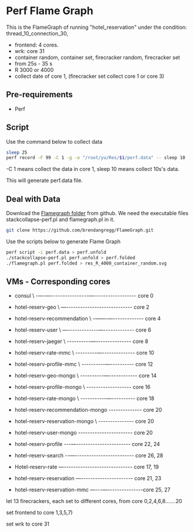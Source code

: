 # Perf Flame Graph
This is the FlameGraph of running  "hotel_reservation" under the condition: thread_10_connection_30, 
- frontend: 4 cores.
- wrk: core 31
- container random, container set, firecracker random, firecracker set
- from 25s - 35 s
- R 3000 or 4000
- collect date of core 1, (firecracker set collect core 1 or core 3)

## Pre-requirements
- Perf

## Script
Use the command below to collect data
```bash
sleep 25
perf record -F 99 -C 1 -g -o "/root/yu/Res/$1/perf.data" -- sleep 10
```
-C 1 means collect the data in core 1, sleep 10 means collect 10s's data.

This will generate perf.data file.

## Deal with Data
Download the [Flamegraph folder](https://github.com/brendangregg/FlameGraph) from github. We need the executable files stackcollapse-perf.pl and flamegraph.pl in it.
```bash
git clone https://github.com/brendangregg/FlameGraph.git
```

Use the scripts below to generate Flame Graph
```bash
perf script -i perf.data > perf.unfold
./stackcollapse-perf.pl perf.unfold > perf.folded
./flamegraph.pl perf.folded > res_R_4000_container_random.svg
```

## VMs - Corresponding cores
* consul \ -—-—----------------—------------------ core 0
* hotel-reserv-geo \ —---------------------------- core 2
* hotel-reserv-recommendation \ -——-—------------- core 4
* hotel-reserv-user \ —-------------—------------- core 6
* hotel-reserv-jaeger \ ----------—--------------- core 8
* hotel-reserv-rate-mmc \ ---------—-------------- core 10
* hotel-reserv-profile-mmc \ ----------—---------- core 12
* hotel-reserv-geo-mongo \ ----------—------------ core 14
* hotel-reserv-profile-mongo \ ------------------- core 16
* hotel-reserv-rate-mongo \ -----------—---------- core 18
* hotel-reserv-recommendation-mongo -------------- core 20

* hotel-reserv-reservation-mongo \ --------------- core 20
* hotel-reserv-user-mongo  ----------------------- core 20

* hotel-reserv-profile ---—----------------------- core 22, 24
* hotel-reserv-search --—------------------------- core 26, 28
* Hotel-reserv-rate —----------------------------- core 17, 19
* hotel-reserv-reservation —---------------------- core 21, 23
* hotel-reserv-reservation-mmc —---—---------------core 25, 27

let 13 firecrackers, each set to different cores, from core 0,2,4,6,8…….20

set frontend to core 1,3,5,7)

set wrk to core 31
